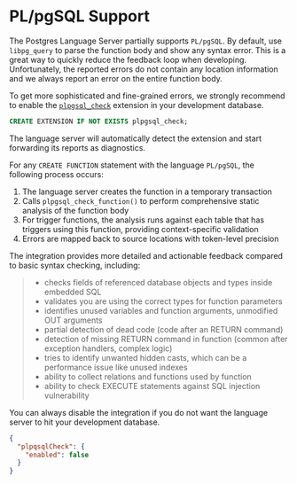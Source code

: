 # PL/pgSQL Support

The Postgres Language Server partially supports `PL/pgSQL`. By default, use `libpg_query` to parse the function body and show any syntax error. This is a great way to quickly reduce the feedback loop when developing. Unfortunately, the reported errors do not contain any location information and we always report an error on the entire function body.

To get more sophisticated and fine-grained errors, we strongly recommend to enable the [`plpgsql_check`](https://github.com/okbob/plpgsql_check) extension in your development database.

```sql
CREATE EXTENSION IF NOT EXISTS plpgsql_check;
```

The language server will automatically detect the extension and start forwarding its reports as diagnostics.

For any `CREATE FUNCTION` statement with the language `PL/pgSQL`, the following process occurs:

1. The language server creates the function in a temporary transaction
2. Calls `plpgsql_check_function()` to perform comprehensive static analysis of the function body
3. For trigger functions, the analysis runs against each table that has triggers using this function, providing context-specific validation
4. Errors are mapped back to source locations with token-level precision

The integration provides more detailed and actionable feedback compared to basic syntax checking, including:

> - checks fields of referenced database objects and types inside embedded SQL
> - validates you are using the correct types for function parameters
> - identifies unused variables and function arguments, unmodified OUT arguments
> - partial detection of dead code (code after an RETURN command)
> - detection of missing RETURN command in function (common after exception handlers, complex logic)
> - tries to identify unwanted hidden casts, which can be a performance issue like unused indexes
> - ability to collect relations and functions used by function
> - ability to check EXECUTE statements against SQL injection vulnerability

You can always disable the integration if you do not want the language server to hit your development database.

```json
{
  "plpqsqlCheck": {
    "enabled": false
  }
}
```

